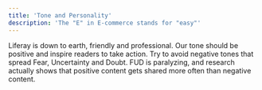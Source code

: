 ```yaml
---
title: 'Tone and Personality'
description: 'The "E" in E-commerce stands for "easy"'
---
```


Liferay is down to earth, friendly and professional. Our tone should be positive and inspire readers to take action. Try to avoid negative tones that spread Fear, Uncertainty and Doubt. FUD is paralyzing, and research actually shows that positive content gets shared more often than negative content.

